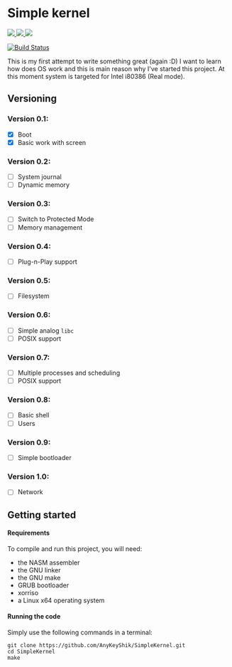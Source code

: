 # Simple kernel

<a href="https://github.com/AnyKeyShik/SimpleKernel/blob/master/LICENSE">
<img src ="https://img.shields.io/github/license/AnyKeyShik/SimpleKernel.svg" />
</a>
<a href="https://github.com/AnyKeyShik/SimpleKernel/stargazers">
<img src ="https://img.shields.io/github/stars/AnyKeyShik/SimpleKernel.svg" />
</a>
<a href="https://github.com/AnyKeyShik/SimpleKernel/network">
<img src ="https://img.shields.io/github/forks/AnyKeyShik/SimpleKernel.svg" />
</a>

[![Build Status](https://travis-ci.com/AnyKeyShik/SimpleKernel.svg?branch=master)](https://app.travis-ci.com/github/AnyKeyShik/SimpleKernel)

This is my first attempt to write something great (again :D)
I want to learn how does OS work and this is main reason why I've started this project. At this moment system is targeted for Intel i80386 (Real mode).

## Versioning

### Version 0.1:
- [x] Boot
- [x] Basic work with screen
### Version 0.2:
- [ ] System journal
- [ ] Dynamic memory
### Version 0.3:
- [ ] Switch to Protected Mode
- [ ] Memory management
### Version 0.4:
- [ ] Plug-n-Play support
### Version 0.5:
- [ ] Filesystem
### Version 0.6:
- [ ] Simple analog `libc`
- [ ] POSIX support 
### Version 0.7:
- [ ] Multiple processes and scheduling
- [ ] POSIX support 
### Version 0.8:
- [ ] Basic shell
- [ ] Users
### Version 0.9:
- [ ] Simple bootloader
### Version 1.0:
- [ ] Network

## Getting started

#### Requirements

To compile and run this project, you will need:

* the NASM assembler
* the GNU linker
* the GNU make
* GRUB bootloader
* xorriso
* a Linux x64 operating system

#### Running the code

Simply use the following commands in a terminal:

```
git clone https://github.com/AnyKeyShik/SimpleKernel.git
cd SimpleKernel
make
```
